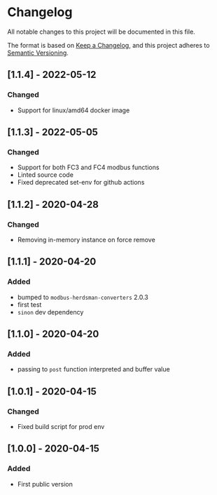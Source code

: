 # Changelog
All notable changes to this project will be documented in this file.


The format is based on [Keep a Changelog](https://keepachangelog.com/en/1.0.0/),
and this project adheres to [Semantic Versioning](https://semver.org/spec/v2.0.0.html).

## [1.1.4] - 2022-05-12
### Changed
- Support for linux/amd64 docker image
## [1.1.3] - 2022-05-05
### Changed
- Support for both FC3 and FC4 modbus functions
- Linted source code
- Fixed deprecated set-env for github actions
  
## [1.1.2] - 2020-04-28
### Changed
- Removing in-memory instance on force remove

## [1.1.1] - 2020-04-20
### Added
- bumped to `modbus-herdsman-converters` 2.0.3
- first test
- `sinon` dev dependency

## [1.1.0] - 2020-04-20
### Added
- passing to `post` function interpreted and buffer value

## [1.0.1] - 2020-04-15
### Changed
- Fixed build script for prod env

## [1.0.0] - 2020-04-15
### Added
- First public version

